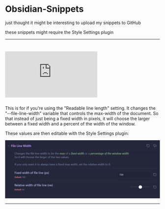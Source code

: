 # Obsidian-Snippets
just thought it might be interesting to upload my snippets to GitHub

these snippets might require the Style Settings plugin

---

# ![File Line Width](https://github.com/Rothinnpanna/obsidian-snippets/blob/main/snippets/file-line-width.css)

This is for if you're using the "Readable line length" setting.
It changes the "--file-line-width" variable that controls the max-width of the document. So that instead of just being a fixed width in pixels, it will choose the larger between a fixed width and a percent of the width of the window.

These values are then editable with the Style Settings plugin:

![](./images/fileLineWidth-settings.png)

---